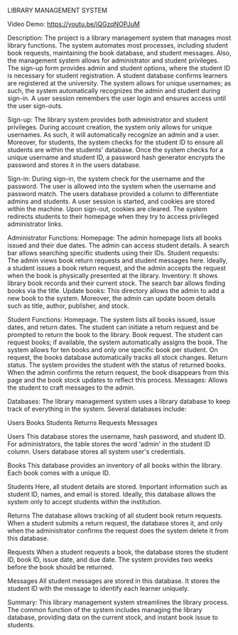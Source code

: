 LIBRARY MANAGEMENT SYSTEM

Video Demo: https://youtu.be/jQGzqNOPJuM

Description:
The project is a library management system that manages most library functions. The system automates most processes, including student book requests, maintaining the book database, and student messages. Also, the management system allows for administrator and student privileges. The sign-up form provides admin and student options, where the student ID is necessary for student registration. A student database confirms learners are registered at the university. The system allows for unique usernames; as such, the system automatically recognizes the admin and student during sign-in. A user session remembers the user login and ensures access until the user sign-outs.

Sign-up:
The library system provides both administrator and student privileges. During account creation, the system only allows for unique usernames. As such, it will automatically recognize an admin and a user. Moreover, for students, the system checks for the student ID to ensure all students are within the students' database. Once the system checks for a unique username and student ID, a password hash generator encrypts the password and stores it in the users database.

Sign-in:
During sign-in, the system check for the username and the password. The user is allowed into the system when the username and password match. The users database provided a column to differentiate admins and students. A user session is started, and cookies are stored within the machine. Upon sign-out, cookies are cleared. The system redirects students to their homepage when they try to access privileged administrator links.

Administrator Functions:
Homepage: The admin homepage lists all books issued and their due dates. The admin can access student details. A search bar allows searching specific students using their IDs. Student requests: The admin views book return requests and student messages here. Ideally, a student issues a book return request, and the admin accepts the request when the book is physically presented at the library. Inventory: It shows library book records and their current stock. The search bar allows finding books via the title. Update books: This directory allows the admin to add a new book to the system. Moreover, the admin can update boom details such as title, author, publisher, and stock.

Student Functions:
Homepage. The system lists all books issued, issue dates, and return dates. The student can initiate a return request and be prompted to return the book to the library. Book request. The student can request books; if available, the system automatically assigns the book. The system allows for ten books and only one specific book per student. On request, the books database automatically tracks all stock changes. Return status. The system provides the student with the status of returned books. When the admin confirms the return request, the book disappears from this page and the book stock updates to reflect this process. Messages: Allows the student to craft messages to the admin.

Databases:
The library management system uses a library database to keep track of everything in the system. Several databases include:

Users
Books
Students
Returns
Requests
Messages

Users
This database stores the username, hash password, and student ID. For administrators, the table stores the word 'admin' in the student ID column. Users database stores all system user's credentials.

Books
This database provides an inventory of all books within the library. Each book comes with a unique ID.

Students
Here, all student details are stored. Important information such as student ID, names, and email is stored. Ideally, this database allows the system only to accept students within the institution.

Returns
The database allows tracking of all student book return requests. When a student submits a return request, the database stores it, and only when the administrator confirms the request does the system delete it from this database.

Requests
When a student requests a book, the database stores the student ID, book ID, issue date, and due date. The system provides two weeks before the book should be returned.

Messages
All student messages are stored in this database. It stores the student ID with the message to identify each learner uniquely.

Summary:
This library management system streamlines the library process. The common function of the system includes managing the library database, providing data on the current stock, and instant book issue to students.
